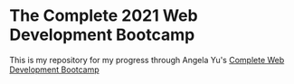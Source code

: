 # The Complete 2021 Web Development Bootcamp


This is my repository for my progress through Angela Yu's [Complete Web Development Bootcamp](https://www.udemy.com/course/the-complete-web-development-bootcamp/)
